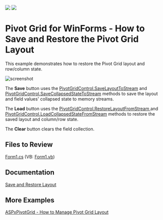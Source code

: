 <!-- default badges list -->
[![](https://img.shields.io/badge/Open_in_DevExpress_Support_Center-FF7200?style=flat-square&logo=DevExpress&logoColor=white)](https://supportcenter.devexpress.com/ticket/details/E20014)
[![](https://img.shields.io/badge/📖_How_to_use_DevExpress_Examples-e9f6fc?style=flat-square)](https://docs.devexpress.com/GeneralInformation/403183)
<!-- default badges end -->

# Pivot Grid for WinForms - How to Save and Restore the Pivot Grid Layout

This example demonstrates how to restore the Pivot Grid layout and row/column state.


![screenshot](./images/screenshot.png)

The **Save** button uses the [PivotGridControl.SaveLayoutToStream](https://docs.devexpress.com/WindowsForms/DevExpress.XtraPivotGrid.PivotGridControl.SaveLayoutToStream.overloads) and [PivotGridControl.SaveCollapsedStateToStream](https://docs.devexpress.com/WindowsForms/DevExpress.XtraPivotGrid.PivotGridControl.SaveCollapsedStateToStream(System.IO.Stream)) methods to save the layout and field values' collapsed state to memory streams.

The **Load** button uses the [PivotGridControl.RestoreLayoutFromStream ](https://docs.devexpress.com/WindowsForms/DevExpress.XtraPivotGrid.PivotGridControl.RestoreLayoutFromStream.overloads) and [PivotGridControl.LoadCollapsedStateFromStream](https://docs.devexpress.com/WindowsForms/DevExpress.XtraPivotGrid.PivotGridControl.LoadCollapsedStateFromStream(System.IO.Stream)) methods to restore the saved layout and column/row state.

The **Clear** button clears the field collection.

## Files to Review

[Form1.cs](./CS/XtraPivotGrid_RestoreLayoutExample/Form1.cs) (VB: [Form1.vb](./VB/XtraPivotGrid_RestoreLayoutExample/Form1.vb))

## Documentation

[Save and Restore Layout](https://docs.devexpress.com/WindowsForms/1806/controls-and-libraries/pivot-grid/layout/save-and-restore-layout)

## More Examples

[ASPxPivotGrid - How to Manage Pivot Grid Layout](https://github.com/DevExpress-Examples/aspxpivotgrid-layout-upgrade-event)
